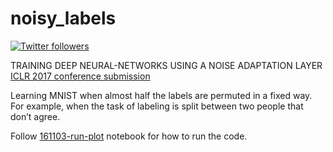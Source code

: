 # noisy_labels
<a target="_blank" href="http://twitter.com/udibr"><img alt='Twitter followers' src="https://img.shields.io/twitter/follow/udibr.svg?style=social"></a>

TRAINING DEEP NEURAL-NETWORKS USING A NOISE ADAPTATION LAYER
[ICLR 2017 conference submission](http://openreview.net/forum?id=H12GRgcxg)

Learning MNIST when almost half the labels are permuted in a fixed way. For example, when the task of labeling is split between two people that don’t agree.

Follow [161103-run-plot](./161103-run-plot.ipynb) notebook for how to run the code.
